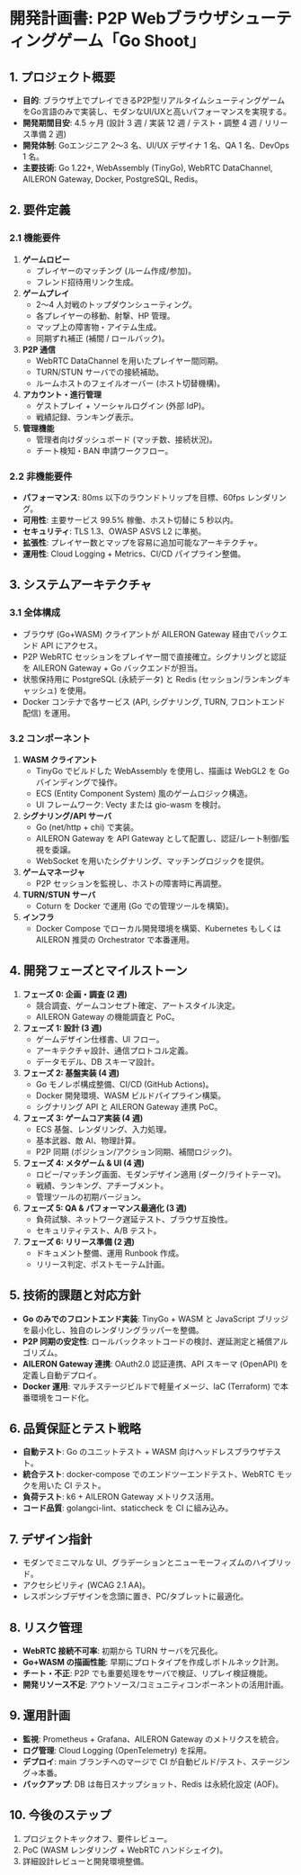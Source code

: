 # 開発計画書: P2P Webブラウザシューティングゲーム「Go Shoot」

## 1. プロジェクト概要
- **目的**: ブラウザ上でプレイできるP2P型リアルタイムシューティングゲームをGo言語のみで実装し、モダンなUI/UXと高いパフォーマンスを実現する。
- **開発期間目安**: 4.5 ヶ月 (設計 3 週 / 実装 12 週 / テスト・調整 4 週 / リリース準備 2 週)
- **開発体制**: Goエンジニア 2〜3 名、UI/UX デザイナ 1 名、QA 1 名、DevOps 1 名。
- **主要技術**: Go 1.22+, WebAssembly (TinyGo), WebRTC DataChannel, AILERON Gateway, Docker, PostgreSQL, Redis。

## 2. 要件定義
### 2.1 機能要件
1. **ゲームロビー**
   - プレイヤーのマッチング (ルーム作成/参加)。
   - フレンド招待用リンク生成。
2. **ゲームプレイ**
   - 2〜4 人対戦のトップダウンシューティング。
   - 各プレイヤーの移動、射撃、HP 管理。
   - マップ上の障害物・アイテム生成。
   - 同期ずれ補正 (補間 / ロールバック)。
3. **P2P 通信**
   - WebRTC DataChannel を用いたプレイヤー間同期。
   - TURN/STUN サーバでの接続補助。
   - ルームホストのフェイルオーバー (ホスト切替機構)。
4. **アカウント・進行管理**
   - ゲストプレイ + ソーシャルログイン (外部 IdP)。
   - 戦績記録、ランキング表示。
5. **管理機能**
   - 管理者向けダッシュボード (マッチ数、接続状況)。
   - チート検知・BAN 申請ワークフロー。

### 2.2 非機能要件
- **パフォーマンス**: 80ms 以下のラウンドトリップを目標、60fps レンダリング。
- **可用性**: 主要サービス 99.5% 稼働、ホスト切替に 5 秒以内。
- **セキュリティ**: TLS 1.3、OWASP ASVS L2 に準拠。
- **拡張性**: プレイヤー数とマップを容易に追加可能なアーキテクチャ。
- **運用性**: Cloud Logging + Metrics、CI/CD パイプライン整備。

## 3. システムアーキテクチャ
### 3.1 全体構成
- ブラウザ (Go+WASM) クライアントが AILERON Gateway 経由でバックエンド API にアクセス。
- P2P WebRTC セッションをプレイヤー間で直接確立。シグナリングと認証を AILERON Gateway + Go バックエンドが担当。
- 状態保持用に PostgreSQL (永続データ) と Redis (セッション/ランキングキャッシュ) を使用。
- Docker コンテナで各サービス (API, シグナリング, TURN, フロントエンド配信) を運用。

### 3.2 コンポーネント
1. **WASM クライアント**
   - TinyGo でビルドした WebAssembly を使用し、描画は WebGL2 を Go バインディングで操作。
   - ECS (Entity Component System) 風のゲームロジック構造。
   - UI フレームワーク: Vecty または gio-wasm を検討。
2. **シグナリング/API サーバ**
   - Go (net/http + chi) で実装。
   - AILERON Gateway を API Gateway として配置し、認証/レート制御/監視を委譲。
   - WebSocket を用いたシグナリング、マッチングロジックを提供。
3. **ゲームマネージャ**
   - P2P セッションを監視し、ホストの障害時に再調整。
4. **TURN/STUN サーバ**
   - Coturn を Docker で運用 (Go での管理ツールを構築)。
5. **インフラ**
   - Docker Compose でローカル開発環境を構築、Kubernetes もしくは AILERON 推奨の Orchestrator で本番運用。

## 4. 開発フェーズとマイルストーン
1. **フェーズ 0: 企画・調査 (2 週)**
   - 競合調査、ゲームコンセプト確定、アートスタイル決定。
   - AILERON Gateway の機能調査と PoC。
2. **フェーズ 1: 設計 (3 週)**
   - ゲームデザイン仕様書、UI フロー。
   - アーキテクチャ設計、通信プロトコル定義。
   - データモデル、DB スキーマ設計。
3. **フェーズ 2: 基盤実装 (4 週)**
   - Go モノレポ構成整備、CI/CD (GitHub Actions)。
   - Docker 開発環境、WASM ビルドパイプライン構築。
   - シグナリング API と AILERON Gateway 連携 PoC。
4. **フェーズ 3: ゲームコア実装 (4 週)**
   - ECS 基盤、レンダリング、入力処理。
   - 基本武器、敵 AI、物理計算。
   - P2P 同期 (ポジション/アクション同期、補間ロジック)。
5. **フェーズ 4: メタゲーム & UI (4 週)**
   - ロビー/マッチング画面、モダンデザイン適用 (ダーク/ライトテーマ)。
   - 戦績、ランキング、アチーブメント。
   - 管理ツールの初期バージョン。
6. **フェーズ 5: QA & パフォーマンス最適化 (3 週)**
   - 負荷試験、ネットワーク遅延テスト、ブラウザ互換性。
   - セキュリティテスト、A/B テスト。
7. **フェーズ 6: リリース準備 (2 週)**
   - ドキュメント整備、運用 Runbook 作成。
   - リリース判定、ポストモーテム計画。

## 5. 技術的課題と対応方針
- **Go のみでのフロントエンド実装**: TinyGo + WASM と JavaScript ブリッジを最小化し、独自のレンダリングラッパーを整備。
- **P2P 同期の安定性**: ロールバックネットコードの検討、遅延測定と補償アルゴリズム。
- **AILERON Gateway 連携**: OAuth2.0 認証連携、API スキーマ (OpenAPI) を定義し自動デプロイ。
- **Docker 運用**: マルチステージビルドで軽量イメージ、IaC (Terraform) で本番環境をコード化。

## 6. 品質保証とテスト戦略
- **自動テスト**: Go のユニットテスト + WASM 向けヘッドレスブラウザテスト。
- **統合テスト**: docker-compose でのエンドツーエンドテスト、WebRTC モックを用いた CI テスト。
- **負荷テスト**: k6 + AILERON Gateway メトリクス活用。
- **コード品質**: golangci-lint、staticcheck を CI に組み込み。

## 7. デザイン指針
- モダンでミニマルな UI、グラデーションとニューモーフィズムのハイブリッド。
- アクセシビリティ (WCAG 2.1 AA)。
- レスポンシブデザインを念頭に置き、PC/タブレットに最適化。

## 8. リスク管理
- **WebRTC 接続不可率**: 初期から TURN サーバを冗長化。
- **Go+WASM の描画性能**: 早期にプロトタイプを作成しボトルネック計測。
- **チート・不正**: P2P でも重要処理をサーバで検証、リプレイ検証機能。
- **開発リソース不足**: アウトソース/コミュニティコンポーネントの活用計画。

## 9. 運用計画
- **監視**: Prometheus + Grafana、AILERON Gateway のメトリクスを統合。
- **ログ管理**: Cloud Logging (OpenTelemetry) を採用。
- **デプロイ**: main ブランチへのマージで CI が自動ビルド/テスト、ステージング→本番。
- **バックアップ**: DB は毎日スナップショット、Redis は永続化設定 (AOF)。

## 10. 今後のステップ
1. プロジェクトキックオフ、要件レビュー。
2. PoC (WASM レンダリング + WebRTC ハンドシェイク)。
3. 詳細設計レビューと開発環境整備。
